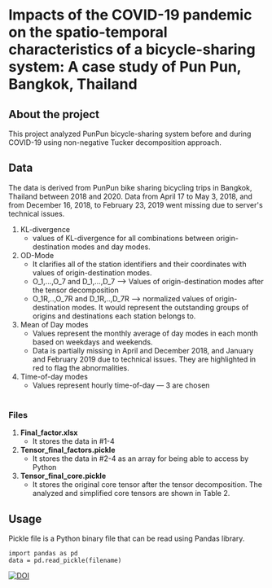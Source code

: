 # Impacts of the COVID-19 pandemic on the spatio-temporal characteristics of a bicycle-sharing system: A case study of Pun Pun, Bangkok, Thailand
## About the project
This project analyzed PunPun bicycle-sharing system before and during COVID-19 using non-negative Tucker decomposition approach. 

## Data
The data is derived from PunPun bike sharing bicycling trips in Bangkok, Thailand between 2018 and 2020. Data from April 17 to May 3, 2018, and from December 16, 2018, to February 23, 2019 went missing due to server's technical issues.
1. KL-divergence
    - values of KL-divergence for all combinations between origin-destination modes and day modes.
2. OD-Mode
    - It clarifies all of the station identifiers and their coordinates with values of origin-destination modes.
    - O_1,...,O_7 and D_1,...,D_7 --> Values of origin-destination modes after the tensor decomposition
    - O_1R,..,O_7R and D_1R,..,D_7R --> normalized values of origin-destination modes. It would represent the outstanding groups of origins and destinations each station belongs to.
3. Mean of Day modes
    - Values represent the monthly average of day modes in each month based on weekdays and weekends.
    - Data is partially missing in April and December 2018, and January and February 2019 due to technical issues. They are highlighted in red to flag the abnormalities.
4. Time-of-day modes
    - Values represent hourly time-of-day — 3 are chosen
<br><br>
### Files
1. **Final_factor.xlsx**
    - It stores the data in #1-4
2. **Tensor_final_factors.pickle**
    - It stores the data in #2-4 as an array for being able to access by Python
3. **Tensor_final_core.pickle**
    - It stores the original core tensor after the tensor decomposition.
The analyzed and simplified core tensors are shown in Table 2.


## Usage
Pickle file is a Python binary file that can be read using Pandas library.
```
import pandas as pd
data = pd.read_pickle(filename)
```
[![DOI](https://zenodo.org/badge/505707457.svg)](https://zenodo.org/badge/latestdoi/505707457)
